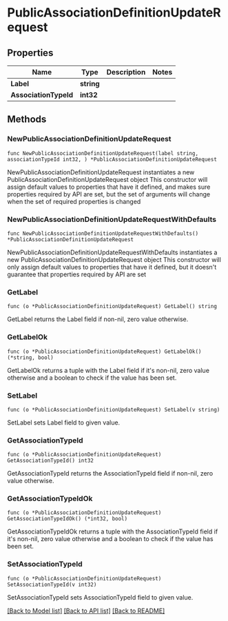 # PublicAssociationDefinitionUpdateRequest

## Properties

Name | Type | Description | Notes
------------ | ------------- | ------------- | -------------
**Label** | **string** |  | 
**AssociationTypeId** | **int32** |  | 

## Methods

### NewPublicAssociationDefinitionUpdateRequest

`func NewPublicAssociationDefinitionUpdateRequest(label string, associationTypeId int32, ) *PublicAssociationDefinitionUpdateRequest`

NewPublicAssociationDefinitionUpdateRequest instantiates a new PublicAssociationDefinitionUpdateRequest object
This constructor will assign default values to properties that have it defined,
and makes sure properties required by API are set, but the set of arguments
will change when the set of required properties is changed

### NewPublicAssociationDefinitionUpdateRequestWithDefaults

`func NewPublicAssociationDefinitionUpdateRequestWithDefaults() *PublicAssociationDefinitionUpdateRequest`

NewPublicAssociationDefinitionUpdateRequestWithDefaults instantiates a new PublicAssociationDefinitionUpdateRequest object
This constructor will only assign default values to properties that have it defined,
but it doesn't guarantee that properties required by API are set

### GetLabel

`func (o *PublicAssociationDefinitionUpdateRequest) GetLabel() string`

GetLabel returns the Label field if non-nil, zero value otherwise.

### GetLabelOk

`func (o *PublicAssociationDefinitionUpdateRequest) GetLabelOk() (*string, bool)`

GetLabelOk returns a tuple with the Label field if it's non-nil, zero value otherwise
and a boolean to check if the value has been set.

### SetLabel

`func (o *PublicAssociationDefinitionUpdateRequest) SetLabel(v string)`

SetLabel sets Label field to given value.


### GetAssociationTypeId

`func (o *PublicAssociationDefinitionUpdateRequest) GetAssociationTypeId() int32`

GetAssociationTypeId returns the AssociationTypeId field if non-nil, zero value otherwise.

### GetAssociationTypeIdOk

`func (o *PublicAssociationDefinitionUpdateRequest) GetAssociationTypeIdOk() (*int32, bool)`

GetAssociationTypeIdOk returns a tuple with the AssociationTypeId field if it's non-nil, zero value otherwise
and a boolean to check if the value has been set.

### SetAssociationTypeId

`func (o *PublicAssociationDefinitionUpdateRequest) SetAssociationTypeId(v int32)`

SetAssociationTypeId sets AssociationTypeId field to given value.



[[Back to Model list]](../README.md#documentation-for-models) [[Back to API list]](../README.md#documentation-for-api-endpoints) [[Back to README]](../README.md)


